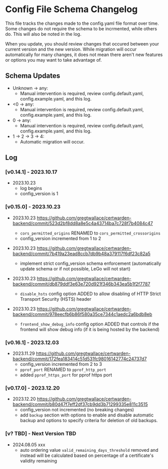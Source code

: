 # Config File Schema Changelog

This file tracks the changes made to the config.yaml file format over time. Some
changes do not require the schema to be incrmented, while others do. This will
also be noted in the log.

When you update, you should review changes that occured between your current
version and the new version. While migration will occur automatically for many
changes, it does not mean there aren't new features or options you may want to
take advantage of.


## Schema Updates

- Unknown -> any:
  + Manual intervention is required, review config.default.yaml,
    config.example.yaml, and this log.
- <0 -> any: 
  + Manual intervention is required, review config.default.yaml,
    config.example.yaml, and this log.
- 0 -> any:
  + Manual intervention is required, review config.default.yaml,
    config.example.yaml, and this log.
- 1 -> 2 -> 3 -> 4:
  + Automatic migration will occur.


## Log

### [v0.14.1] - 2023.10.17

- 2023.10.23
  + log begins
  + config_version is 1

### [v0.15.0] - 2023.10.23

- 2023.10.23
  https://github.com/gregtwallace/certwarden-backend/commit/523d2bf8dd8a8e5c4a43714ba7c728f7b4084c47
  + `cors_permitted_origins` RENAMED to `cors_permitted_crossorigins`
  + config_version incremented from 1 to 2

- 2023.10.23
  https://github.com/gregtwallace/certwarden-backend/commit/7b419a23ead8ccb7db9b48a379117f6df23c82a5
  + implement strict config_version schema enforcement (automatically update schema
    or if not possible, LeGo will not start)

- 2023.10.23
  https://github.com/gregtwallace/certwarden-backend/commit/db879ddf3e63e720d921f346b343ea5b1f2f7787
  + `disable_hsts` config option ADDED to allow disabling of HTTP Strict Transport
    Security (HSTS) header

- 2023.10.23
  https://github.com/gregtwallace/certwarden-backend/commit/978eecfb6b86f580a35ce7344c1aedc2a6bdb8eb
  + `frontend_show_debug_info` config option ADDED that controls if the frontend
    will show debug info (if it is being hosted by the backend)

### [v0.16.1] - 2023.12.03

- 2023.11.29
  https://github.com/gregtwallace/certwarden-backend/commit/172fea183414c51d531fc98016142774c24737d7
  + config_version incremented from 2 to 3
  + `pprof_port` RENAMED to `pprof_http_port`
  + added `pprof_https_port` for pprof https port


### [v0.17.0] - 2023.12.20
- 2023.12.20
  https://github.com/gregtwallace/certwarden-backend/commit/b80d47f7eff2df37cb9dd3b71299335e811c3515
  + config_version not incremented (no breaking changes)
  + add `backup` section with options to enable and disable automatic backup and 
    options to specify criteria for deletion of old backups.

### [v? TBD] - Next Version TBD
- 2024.08.05
  xxx
  + auto ordering value `valid_remaining_days_threshold` removed and instead will be calculated 
    based on percentage of a certificate's validity remaining
